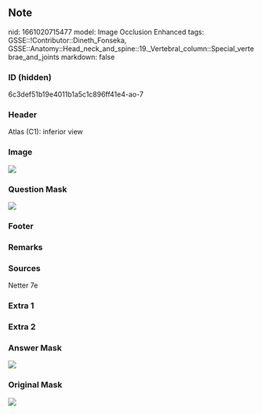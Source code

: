 ## Note
nid: 1661020715477
model: Image Occlusion Enhanced
tags: GSSE::!Contributor::Dineth_Fonseka, GSSE::Anatomy::Head_neck_and_spine::19._Vertebral_column::Special_vertebrae_and_joints
markdown: false

### ID (hidden)
6c3def51b19e4011b1a5c1c896ff41e4-ao-7

### Header
Atlas (C1): inferior view

### Image
<img src="tmplif60wlc.png">

### Question Mask
<img src="6c3def51b19e4011b1a5c1c896ff41e4-ao-7-Q.svg">

### Footer


### Remarks


### Sources
Netter 7e

### Extra 1


### Extra 2


### Answer Mask
<img src="6c3def51b19e4011b1a5c1c896ff41e4-ao-7-A.svg">

### Original Mask
<img src="6c3def51b19e4011b1a5c1c896ff41e4-ao-O.svg">
